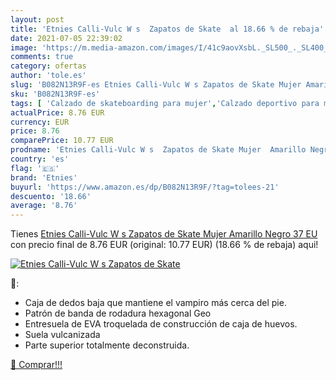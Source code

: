 ```yaml
---
layout: post
title: 'Etnies Calli-Vulc W s  Zapatos de Skate  al 18.66 % de rebaja'
date: 2021-07-05 22:39:02
image: 'https://m.media-amazon.com/images/I/41c9aovXsbL._SL500_._SL400_.jpg'
comments: true
category: ofertas
author: 'tole.es'
slug: 'B082N13R9F-es Etnies Calli-Vulc W s Zapatos de Skate Mujer Amarillo...'
sku: 'B082N13R9F-es'
tags: [ 'Calzado de skateboarding para mujer','Calzado deportivo para mujer','Zapatillas y calzado deportivo para mujer','Zapatos','Zapatos para mujer','Zapatos y complementos','etnies','zapatos', ]
actualPrice: 8.76 EUR
currency: EUR
price: 8.76
comparePrice: 10.77 EUR
prodname: 'Etnies Calli-Vulc W s  Zapatos de Skate Mujer  Amarillo Negro  37 EU'
country: 'es'
flag: '🇪🇸'
brand: 'Etnies'
buyurl: 'https://www.amazon.es/dp/B082N13R9F/?tag=tolees-21'
descuento: '18.66'
average: '8.76'
---
```


Tienes [Etnies Calli-Vulc W s  Zapatos de Skate Mujer  Amarillo Negro  37 EU](https://www.amazon.es/dp/B082N13R9F/?tag=tolees-21) con precio final de  8.76 EUR (original: 10.77 EUR) (18.66 %  de rebaja) aqui!

[![Etnies Calli-Vulc W s  Zapatos de Skate ](https://m.media-amazon.com/images/I/41c9aovXsbL._SL500_._SL400_.jpg)](https://www.amazon.es/dp/B082N13R9F/?tag=tolees-21)

🔎:

- Caja de dedos baja que mantiene el vampiro más cerca del pie.
- Patrón de banda de rodadura hexagonal Geo
- Entresuela de EVA troquelada de construcción de caja de huevos.
- Suela vulcanizada
- Parte superior totalmente deconstruida.

[🛒 Comprar!!!](https://www.amazon.es/dp/B082N13R9F/?tag=tolees-21)
